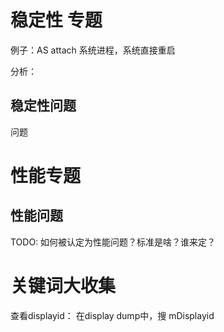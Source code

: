 # 稳定性 专题

例子：AS  attach 系统进程，系统直接重启

分析：

## 稳定性问题

问题

# 性能专题

## 性能问题

TODO: 如何被认定为性能问题？标准是啥？谁来定？





# 关键词大收集

查看displayid：   在display dump中，搜 mDisplayid

